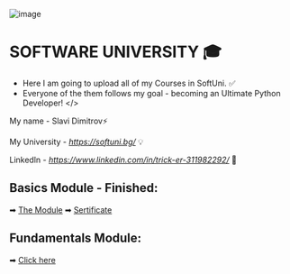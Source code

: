 ![image](https://user-images.githubusercontent.com/68993494/185683680-bcfefe65-88fb-4192-b0b2-ff9130c39487.png)
 # SOFTWARE UNIVERSITY 🎓

* Here I am going to upload all of my Courses in SoftUni. ✅
* Everyone of the them follows my goal - becoming an Ultimate Python Developer! </>

My name - Slavi Dimitrov⚡

My University - *https://softuni.bg/* 💡

Linkedln - *https://www.linkedin.com/in/trick-er-311982292/* 🧠

## Basics Module - Finished:
➡ [The Module](https://github.com/sldimitrov/SoftUniCourse/tree/main/Basics)
➡ [Sertificate](https://softuni.bg/certificates/details/178317/f0052ba7)


## Fundamentals Module:
➡ [Click here](https://github.com/sldimitrov/SoftUniCourse/tree/main/Fundamentals)
